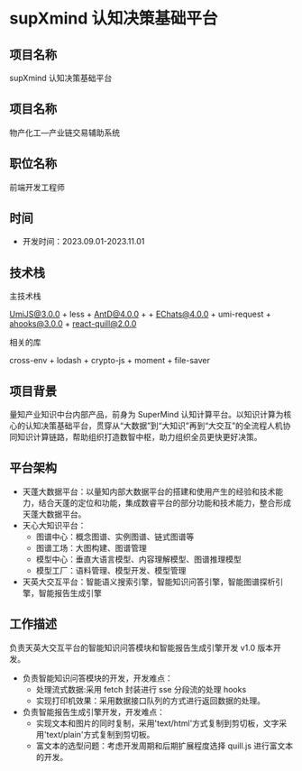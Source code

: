 # supXmind 认知决策基础平台

## 项目名称

supXmind 认知决策基础平台

## 项目名称

物产化工—产业链交易辅助系统

## 职位名称

前端开发工程师

## 时间

- 开发时间：2023.09.01-2023.11.01

## 技术栈

主技术栈

UmiJS@3.0.0 + less + AntD@4.0.0 + + EChats@4.0.0 + umi-request + ahooks@3.0.0 + react-quill@2.0.0

相关的库

cross-env + lodash + crypto-js + moment + file-saver

## 项目背景

量知产业知识中台内部产品，前身为 SuperMind 认知计算平台。以知识计算为核心的认知决策基础平台，贯穿从“大数据”到“大知识”再到“大交互”的全流程人机协同知识计算链路，帮助组织打造数智中枢，助力组织全员更快更好决策。

## 平台架构

- 天蓬大数据平台：以量知内部大数据平台的搭建和使用产生的经验和技术能力，结合天蓬的定位和功能，集成数睿平台的部分功能和技术能力，整合形成天蓬大数据平台。
- 天心大知识平台：
  - 图谱中心：概念图谱、实例图谱、链式图谱等
  - 图谱工场：大图构建、图谱管理
  - 模型中心：垂直大语言模型、内容理解模型、图谱推理模型
  - 模型工厂：语料管理、模型开发、模型管理
- 天英大交互平台：智能语义搜索引擎，智能知识问答引擎，智能图谱探析引擎，智能报告生成引擎

## 工作描述

负责天英大交互平台的智能知识问答模块和智能报告生成引擎开发 v1.0 版本开发。

- 负责智能知识问答模块的开发，开发难点：
  - 处理流式数据:采用 fetch 封装进行 sse 分段流的处理 hooks
  - 实现打印机效果：采用数据接口队列的方式进行返回数据的处理。
- 负责智能报告生成引擎开发，开发难点：
  - 实现文本和图片的同时复制，采用'text/html'方式复制到剪切板，文字采用'text/plain'方式复制到剪切板。
  - 富文本的选型问题：考虑开发周期和后期扩展程度选择 quill.js 进行富文本的开发。
